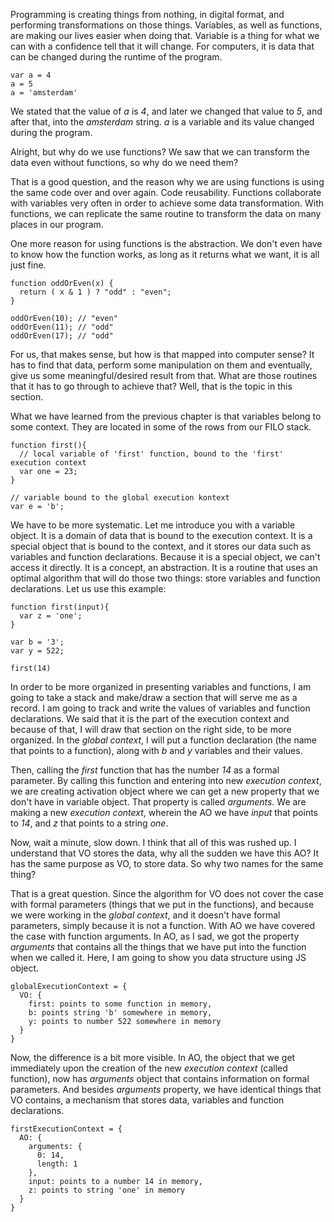 Programming is creating things from nothing, in digital format, and performing transformations on those things. Variables, as well as functions, are making our lives easier when doing that. Variable is a thing for what we can with a confidence tell that it will change. For computers, it is data that can be changed during the runtime of the program.

    var a = 4
    a = 5
    a = 'amsterdam'

We stated that the value of *a* is *4*, and later we changed that value to *5*, and after that, into the *amsterdam* string. *a* is a variable and its value changed during the program. 

Alright, but why do we use functions? We saw that we can transform the data even without functions, so why do we need them? 

That is a good question, and the reason why we are using functions is using the same code over and over again. Code reusability. Functions collaborate with variables very often in order to achieve some data transformation. With functions, we can replicate the same routine to transform the data on many places in our program. 

One more reason for using functions is the abstraction. We don't even have to know how the function works, as long as it returns what we want, it is all just fine.

    function oddOrEven(x) {
      return ( x & 1 ) ? "odd" : "even";
    }
    
    oddOrEven(10); // "even"
    oddOrEven(11); // "odd"
    oddOrEven(17); // "odd"

For us, that makes sense, but how is that mapped into computer sense? It has to find that data, perform some manipulation on them and eventually, give us some meaningful/desired result from that. What are those routines that it has to go through to achieve that? Well, that is the topic in this section.

What we have learned from the previous chapter is that variables belong to some context. They are located in some of the rows from our FILO stack.

    function first(){
      // local variable of 'first' function, bound to the 'first' execution context
      var one = 23;
    }
    
    // variable bound to the global execution kontext
    var e = 'b';

We have to be more systematic. Let me introduce you with a variable object. It is a domain of data that is bound to the execution context. It is a special object that is bound to the context, and it stores our data such as variables and function declarations. Because it is a special object, we can't access it directly. It is a concept, an abstraction. It is a routine that uses an optimal algorithm that will do those two things: store variables and function declarations. Let us use this example:

    function first(input){
      var z = 'one';
    }
    
    var b = '3';
    var y = 522;
    
    first(14)

In order to be more organized in presenting variables and functions, I am going to take a stack and make/draw a section that will serve me as a record. I am going to track and write the values of variables and function declarations. We said that it is the part of the execution context and because of that, I will draw that section on the right side, to be more organized. In the *global context*, I will put a function declaration (the name that points to a function), along with *b* and *y* variables and their values.

Then, calling the *first* function that has the number *14* as a formal parameter. By calling this function and entering into new *execution context*, we are creating activation object where we can get a new property that we don't have in variable object. That property is called *arguments*. We are making a new *execution context*, wherein the AO we have *input* that points to *14*, and *z* that points to a string *one*.

Now, wait a minute, slow down. I think that all of this was rushed up. I understand that VO stores the data, why all the sudden we have this AO? It has the same purpose as VO, to store data. So why two names for the same thing?

That is a great question. Since the algorithm for VO does not cover the case with formal parameters (things that we put in the functions), and because we were working in the *global context*, and it doesn't have formal parameters, simply because it is not a function. With AO we have covered the case with function arguments. In AO, as I sad, we got the property *arguments* that contains all the things that we have put into the function  when we called it. Here, I am going to show you data structure using JS object.

    globalExecutionContext = {
      VO: {
        first: points to some function in memory,
        b: points string 'b' somewhere in memory,
        y: points to number 522 somewhere in memory
      }
    }
    

Now, the difference is a bit more visible. In AO, the object that we get immediately upon the creation of the new *execution context* (called function), now has *arguments* object that contains information on formal parameters. And besides *arguments* property, we have identical things that VO contains, a mechanism that stores data, variables and function declarations.

    firstExecutionContext = {
      AO: {
        arguments: {
          0: 14,
          length: 1
        },
        input: points to a number 14 in memory,
        z: points to string 'one' in memory
      }
    }

